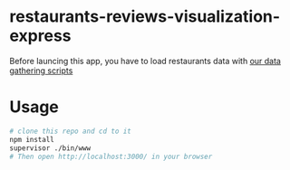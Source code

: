 # restaurants-reviews-visualization-express

Before launcing this app, you have to load restaurants data with [our data gathering scripts](https://github.com/takuma7/restaurants-reviews-visualization)

# Usage

```sh
# clone this repo and cd to it
npm install
supervisor ./bin/www
# Then open http://localhost:3000/ in your browser
```
